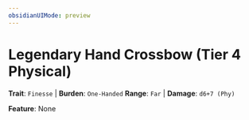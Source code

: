 ```yaml
---
obsidianUIMode: preview
---
```

# Legendary Hand Crossbow (Tier 4 Physical)

**Trait**: `Finesse` | **Burden**: `One-Handed`
**Range**: `Far` | **Damage**: `d6+7 (Phy)`

**Feature**: None
